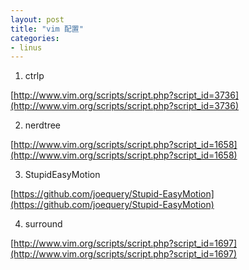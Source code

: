 ```yaml
---
layout: post
title: "vim 配置"
categories:
- linus
---
```


1. ctrlp

[http://www.vim.org/scripts/script.php?script_id=3736](http://www.vim.org/scripts/script.php?script_id=3736)

2. nerdtree

[http://www.vim.org/scripts/script.php?script_id=1658](http://www.vim.org/scripts/script.php?script_id=1658)

3. StupidEasyMotion

[https://github.com/joequery/Stupid-EasyMotion](https://github.com/joequery/Stupid-EasyMotion)

4. surround

[http://www.vim.org/scripts/script.php?script_id=1697](http://www.vim.org/scripts/script.php?script_id=1697)